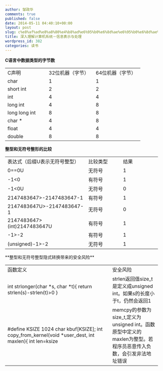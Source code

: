 ```yaml
---
author: 邹政华
comments: true
published: false
date: 2014-05-11 04:40:10+00:00
layout: post
slug: c%e8%af%ad%e8%a8%80%e4%b8%ad%e6%95%b0%e6%8d%ae%e6%95%b0%e6%8d%ae%e7%b1%bb%e5%9e%8b%e7%9a%84%e5%ad%97%e8%8a%82%e6%95%b0
title: 深入理解计算机系统－信息表示与处理
wordpress_id: 382
categories: 读书
---
```


**C语言中数据类型的字节数**


<table cellpadding="0" width="398" cellspacing="0" border="0"> 
<tbody>
<tr>
<td width="120" height="18">C声明</td>
<td width="139">32位机器（字节）</td>
<td width="139">64位机器（字节）</td>
</tr>



<tr>
<td height="18">char</td>
<td >1</td>
<td >1</td>
</tr>


<tr>
<td height="18" >short int</td>
<td>2</td>
<td>2</td>
</tr>


<tr>
<td height="18">int</td>
<td>4</td>
<td>4</td>
</tr>


<tr>
<td height="18">long int</td>
<td>4</td>
<td>8</td>
</tr>

<tr>
<td height="18">long long int</td>
<td>8</td>
<td>8</td>
</tr>


<tr>
<td height="18">char *</td>
<td>4</td>
<td>8</td>
</tr>

<tr>
<td height="18">float</td>
<td>4</td>
<td>4</td>
</tr>


<tr>
<td height="18">double</td>
<td>8</td>
<td>8</td>
</tr>

</tbody>
</table>



**整型和无符号整形的比较**


<table cellpadding="0" width="479" cellspacing="0" border="0" > 
<tbody >
<tr >

<td width="224" height="18" >表达式（后缀U表示无符号整型）
</td>

<td width="122" >比较类型
</td>

<td width="133" >结果
</td>
</tr>
<tr >

<td height="18" >0==0U
</td>

<td >无符号
</td>

<td >1
</td>
</tr>
<tr >

<td height="18" >-1<0
</td>

<td >有符号
</td>

<td >1
</td>
</tr>
<tr >

<td height="18" >-1<0U
</td>

<td >无符号
</td>

<td >0
</td>
</tr>
<tr >

<td height="18" >2147483647>-2147483647-1
</td>

<td >有符号
</td>

<td >1
</td>
</tr>
<tr >

<td height="18" >2147483647U>-2147483647-1
</td>

<td >无符号
</td>

<td >0
</td>
</tr>
<tr >

<td height="18" >2147483647>(int)2147483647U
</td>

<td >有符号
</td>

<td >1
</td>
</tr>
<tr >

<td height="18" >-1>-2
</td>

<td >有符号
</td>

<td >1
</td>
</tr>
<tr >

<td height="18" >(unsigned)-1>-2
</td>

<td >无符号
</td>

<td >1
</td>
</tr>
</tbody>
</table>
**整型和无符号整型隐式转换带来的安全风险**


<table cellpadding="0" width="598" cellspacing="0" border="0" > 
<tbody >
<tr >

<td width="416" height="18" >函数定义
</td>

<td width="182" >安全风险
</td>
</tr>
<tr >

<td width="416" height="72" >int strlonger(char *s, char *t){
return strlen(s)-strlen(t)>0
}
</td>

<td width="182" >strlen返回值size_t是定义成unsigned int。如果s的长度小于t，仍然会返回1
</td>
</tr>
<tr >

<td width="416" height="126" >#define KSIZE 1024
char kbuf[KSIZE];
int copy_from_kernel(void *user_dest, int maxlen){
int len=ksize <maxlen?ksize:maxlen;
memcpy(user_dest, kbuf, len);
return len;
}
</td>

<td width="182" >memcpy的参数为size_t,定义为unsigned int。函数原型中定义的maxlen为整型。若程序员恶意传入负数，会引发非法地址错误
</td>
</tr>
</tbody>
</table>
